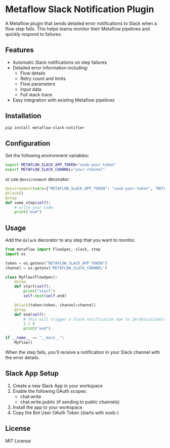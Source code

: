 # Metaflow Slack Notification Plugin

A Metaflow plugin that sends detailed error notifications to Slack when a flow step fails. This helps teams monitor their Metaflow pipelines and quickly respond to failures.

## Features

- Automatic Slack notifications on step failures
- Detailed error information including:
  - Flow details
  - Retry count and limits
  - Flow parameters
  - Input data
  - Full stack trace
- Easy integration with existing Metaflow pipelines

## Installation

```bash
pip install metaflow-slack-notifier
```

## Configuration

Set the following environment variables:

```bash
export METAFLOW_SLACK_APP_TOKEN="xoxb-your-token"
export METAFLOW_SLACK_CHANNEL="your-channel"
```

or use `@environment` decorator:

```python
@environment(vars={"METAFLOW_SLACK_APP_TOKEN": "xoxb-your-token", "METAFLOW_SLACK_CHANNEL": "your-channel"})
@slack()
@step
def some_step(self):
    # write your code
    print("end")
```

## Usage

Add the `@slack` decorator to any step that you want to monitor.

```python
from metaflow import FlowSpec, slack, step
import os

token = os.getenv("METAFLOW_SLACK_APP_TOKEN")
channel = os.getenv("METAFLOW_SLACK_CHANNEL")

class MyFlow(FlowSpec):
    @step
    def start(self):
        print("start")
        self.next(self.end)

    @slack(token=token, channel=channel)
    @step
    def end(self):
        # This will trigger a Slack notification due to ZeroDivisionError
        1 / 0
        print("end")

if __name__ == "__main__":
    MyFlow()
```

When the step fails, you'll receive a notification in your Slack channel with the error details.

## Slack App Setup

1. Create a new Slack App in your workspace
2. Enable the following OAuth scopes:
    - chat:write
    - chat:write.public (if sending to public channels)
3. Install the app to your workspace
4. Copy the Bot User OAuth Token (starts with xoxb-)

## License

MIT License
